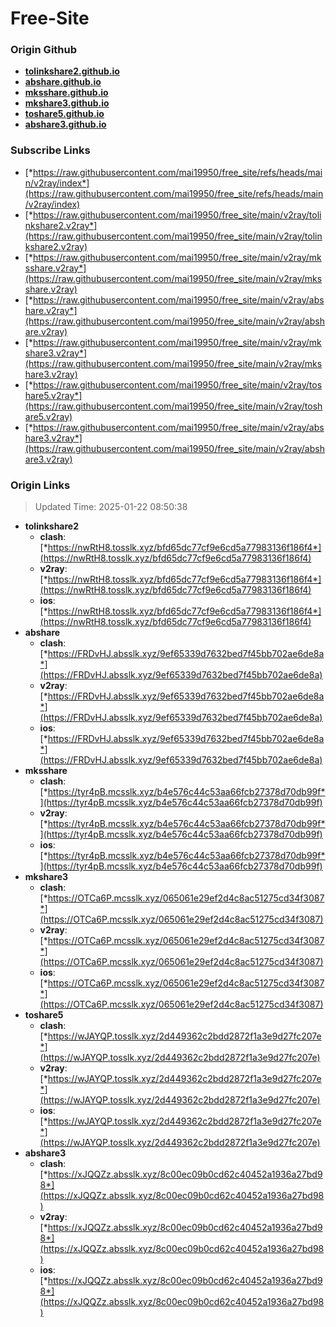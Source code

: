 # Free-Site

### Origin Github

- [**tolinkshare2.github.io**](https://github.com/tolinkshare2/tolinkshare2.github.io)
- [**abshare.github.io**](https://github.com/abshare/abshare.github.io)
- [**mksshare.github.io**](https://github.com/mksshare/mksshare.github.io)
- [**mkshare3.github.io**](https://github.com/mkshare3/mkshare3.github.io)
- [**toshare5.github.io**](https://github.com/toshare5/toshare5.github.io)
- [**abshare3.github.io**](https://github.com/abshare3/abshare3.github.io)

### Subscribe Links

- [*https://raw.githubusercontent.com/mai19950/free_site/refs/heads/main/v2ray/index*](https://raw.githubusercontent.com/mai19950/free_site/refs/heads/main/v2ray/index)
- [*https://raw.githubusercontent.com/mai19950/free_site/main/v2ray/tolinkshare2.v2ray*](https://raw.githubusercontent.com/mai19950/free_site/main/v2ray/tolinkshare2.v2ray)
- [*https://raw.githubusercontent.com/mai19950/free_site/main/v2ray/mksshare.v2ray*](https://raw.githubusercontent.com/mai19950/free_site/main/v2ray/mksshare.v2ray)
- [*https://raw.githubusercontent.com/mai19950/free_site/main/v2ray/abshare.v2ray*](https://raw.githubusercontent.com/mai19950/free_site/main/v2ray/abshare.v2ray)
- [*https://raw.githubusercontent.com/mai19950/free_site/main/v2ray/mkshare3.v2ray*](https://raw.githubusercontent.com/mai19950/free_site/main/v2ray/mkshare3.v2ray)
- [*https://raw.githubusercontent.com/mai19950/free_site/main/v2ray/toshare5.v2ray*](https://raw.githubusercontent.com/mai19950/free_site/main/v2ray/toshare5.v2ray)
- [*https://raw.githubusercontent.com/mai19950/free_site/main/v2ray/abshare3.v2ray*](https://raw.githubusercontent.com/mai19950/free_site/main/v2ray/abshare3.v2ray)

### Origin Links

> Updated Time: 2025-01-22 08:50:38

- **tolinkshare2**
  - **clash**: [*https://nwRtH8.tosslk.xyz/bfd65dc77cf9e6cd5a77983136f186f4*](https://nwRtH8.tosslk.xyz/bfd65dc77cf9e6cd5a77983136f186f4)
  - **v2ray**: [*https://nwRtH8.tosslk.xyz/bfd65dc77cf9e6cd5a77983136f186f4*](https://nwRtH8.tosslk.xyz/bfd65dc77cf9e6cd5a77983136f186f4)
  - **ios**: [*https://nwRtH8.tosslk.xyz/bfd65dc77cf9e6cd5a77983136f186f4*](https://nwRtH8.tosslk.xyz/bfd65dc77cf9e6cd5a77983136f186f4)
- **abshare**
  - **clash**: [*https://FRDvHJ.absslk.xyz/9ef65339d7632bed7f45bb702ae6de8a*](https://FRDvHJ.absslk.xyz/9ef65339d7632bed7f45bb702ae6de8a)
  - **v2ray**: [*https://FRDvHJ.absslk.xyz/9ef65339d7632bed7f45bb702ae6de8a*](https://FRDvHJ.absslk.xyz/9ef65339d7632bed7f45bb702ae6de8a)
  - **ios**: [*https://FRDvHJ.absslk.xyz/9ef65339d7632bed7f45bb702ae6de8a*](https://FRDvHJ.absslk.xyz/9ef65339d7632bed7f45bb702ae6de8a)
- **mksshare**
  - **clash**: [*https://tyr4pB.mcsslk.xyz/b4e576c44c53aa66fcb27378d70db99f*](https://tyr4pB.mcsslk.xyz/b4e576c44c53aa66fcb27378d70db99f)
  - **v2ray**: [*https://tyr4pB.mcsslk.xyz/b4e576c44c53aa66fcb27378d70db99f*](https://tyr4pB.mcsslk.xyz/b4e576c44c53aa66fcb27378d70db99f)
  - **ios**: [*https://tyr4pB.mcsslk.xyz/b4e576c44c53aa66fcb27378d70db99f*](https://tyr4pB.mcsslk.xyz/b4e576c44c53aa66fcb27378d70db99f)
- **mkshare3**
  - **clash**: [*https://OTCa6P.mcsslk.xyz/065061e29ef2d4c8ac51275cd34f3087*](https://OTCa6P.mcsslk.xyz/065061e29ef2d4c8ac51275cd34f3087)
  - **v2ray**: [*https://OTCa6P.mcsslk.xyz/065061e29ef2d4c8ac51275cd34f3087*](https://OTCa6P.mcsslk.xyz/065061e29ef2d4c8ac51275cd34f3087)
  - **ios**: [*https://OTCa6P.mcsslk.xyz/065061e29ef2d4c8ac51275cd34f3087*](https://OTCa6P.mcsslk.xyz/065061e29ef2d4c8ac51275cd34f3087)
- **toshare5**
  - **clash**: [*https://wJAYQP.tosslk.xyz/2d449362c2bdd2872f1a3e9d27fc207e*](https://wJAYQP.tosslk.xyz/2d449362c2bdd2872f1a3e9d27fc207e)
  - **v2ray**: [*https://wJAYQP.tosslk.xyz/2d449362c2bdd2872f1a3e9d27fc207e*](https://wJAYQP.tosslk.xyz/2d449362c2bdd2872f1a3e9d27fc207e)
  - **ios**: [*https://wJAYQP.tosslk.xyz/2d449362c2bdd2872f1a3e9d27fc207e*](https://wJAYQP.tosslk.xyz/2d449362c2bdd2872f1a3e9d27fc207e)
- **abshare3**
  - **clash**: [*https://xJQQZz.absslk.xyz/8c00ec09b0cd62c40452a1936a27bd98*](https://xJQQZz.absslk.xyz/8c00ec09b0cd62c40452a1936a27bd98)
  - **v2ray**: [*https://xJQQZz.absslk.xyz/8c00ec09b0cd62c40452a1936a27bd98*](https://xJQQZz.absslk.xyz/8c00ec09b0cd62c40452a1936a27bd98)
  - **ios**: [*https://xJQQZz.absslk.xyz/8c00ec09b0cd62c40452a1936a27bd98*](https://xJQQZz.absslk.xyz/8c00ec09b0cd62c40452a1936a27bd98)
